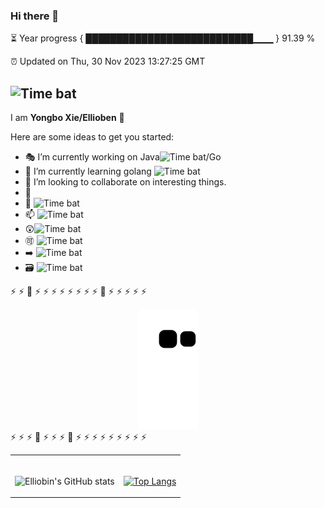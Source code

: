 ### Hi there 👋

⏳ Year progress { ███████████████████████████▁▁▁ } 91.39 %


⏰ Updated on Thu, 30 Nov 2023 13:27:25 GMT

![Time bat](https://img.shields.io/badge/TimeBar-v1.0-red.svg)
---




I am **Yongbo Xie/Ellioben** 🤗

Here are some ideas to get you started:

- 🎭 I’m currently working on Java![Time bat](https://img.shields.io/badge/java-v1.0-red.svg)/Go
- 🌱 I’m currently learning golang ![Time bat](https://img.shields.io/badge/Go-v1.0-red.svg)
- 👯 I’m looking to collaborate on interesting things.
- 👾  
- 💬 ![Time bat](https://img.shields.io/badge/Javascript-v1.0-red.svg)
- 📫 ![Time bat](https://img.shields.io/badge/k8s-v1.0-k8s.svg)
- 😲![Time bat](https://img.shields.io/badge/operator-v1.0-operator.svg)
- 🉑 ![Time bat](https://img.shields.io/badge/chaos-blue.svg)
- ➡️ ![Time bat](https://img.shields.io/badge/springboot-gray.svg)
- 🗃️ ![Time bat](https://img.shields.io/badge/mysql-yellow.svg)



⚡ ⚡ 💫 ⚡ ⚡ ⚡ ⚡ ⚡ ⚡ ⚡ ⚡ 💫 ⚡ ⚡ ⚡ ⚡ ⚡ 
<div align="center">
  <img src="https://raw.githubusercontent.com/Ellioben/Ellioben/main/assets/github-contribution-grid-snake.svg" >
</div>
⚡ ⚡ ⚡ 💫 ⚡ ⚡ ⚡ 💫 ⚡ ⚡ ⚡ ⚡ ⚡ ⚡ ⚡ ⚡ ⚡ 




<!-- Social -->
<table width="100%" frame=void >
<tr>
  <td align="center">
  <strong>&nbsp </strong>
    
 ![Elliobin's GitHub stats](https://github-readme-stats.vercel.app/api?username=Ellioben&show_icons=true&theme=radical) 

  
  </td>

  <td align="center">
  <strong>&nbsp</strong>
    
  [![Top Langs](https://github-readme-stats.vercel.app/api/top-langs/?username=Ellioben&layout=compact&theme=radical)](https://github.com/anuraghazra/github-readme-stats)

  </td>
</tr>
</table>


